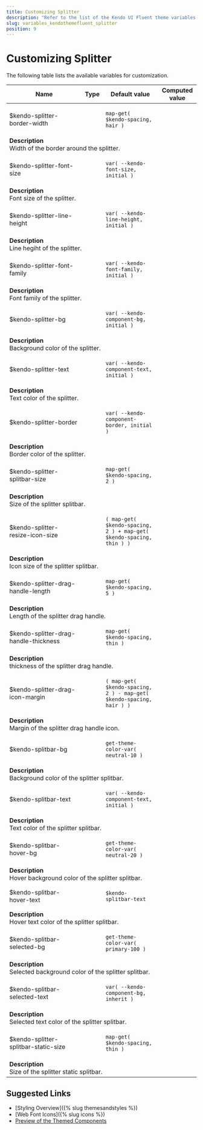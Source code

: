 ```yaml
---
title: Customizing Splitter
description: "Refer to the list of the Kendo UI Fluent theme variables available for customization."
slug: variables_kendothemefluent_splitter
position: 9
---
```


# Customizing Splitter

The following table lists the available variables for customization.

<table class="theme-variables">
    <colgroup>
    <col style="width: 200px; white-space:nowrap;" />
    <col />
    <col />
    <col />
</colgroup>
<thead>
    <tr>
        <th>Name</th>
        <th>Type</th>
        <th>Default value</th>
        <th>Computed value</th>
    </tr>
</thead>
<tbody>
        <tr>
    <td>$kendo-splitter-border-width</td>
    <td></td>
<td>

`map-get( $kendo-spacing, hair )`

</td>
<td>



</td>
</tr>
<tr>
    <td colspan="4" class="theme-variables-description-container"><div><b>Description</b><div class="theme-variables-description">Width of the border around the splitter.</div></div>
    </td>
</tr>
<tr>
    <td>$kendo-splitter-font-size</td>
    <td></td>
<td>

`var( --kendo-font-size, initial )`

</td>
<td>



</td>
</tr>
<tr>
    <td colspan="4" class="theme-variables-description-container"><div><b>Description</b><div class="theme-variables-description">Font size of the splitter.</div></div>
    </td>
</tr>
<tr>
    <td>$kendo-splitter-line-height</td>
    <td></td>
<td>

`var( --kendo-line-height, initial )`

</td>
<td>



</td>
</tr>
<tr>
    <td colspan="4" class="theme-variables-description-container"><div><b>Description</b><div class="theme-variables-description">Line hegiht of the splitter.</div></div>
    </td>
</tr>
<tr>
    <td>$kendo-splitter-font-family</td>
    <td></td>
<td>

`var( --kendo-font-family, initial )`

</td>
<td>



</td>
</tr>
<tr>
    <td colspan="4" class="theme-variables-description-container"><div><b>Description</b><div class="theme-variables-description">Font family of the splitter.</div></div>
    </td>
</tr>
<tr>
    <td>$kendo-splitter-bg</td>
    <td></td>
<td>

`var( --kendo-component-bg, initial )`

</td>
<td>



</td>
</tr>
<tr>
    <td colspan="4" class="theme-variables-description-container"><div><b>Description</b><div class="theme-variables-description">Background color of the splitter.</div></div>
    </td>
</tr>
<tr>
    <td>$kendo-splitter-text</td>
    <td></td>
<td>

`var( --kendo-component-text, initial )`

</td>
<td>



</td>
</tr>
<tr>
    <td colspan="4" class="theme-variables-description-container"><div><b>Description</b><div class="theme-variables-description">Text color of the splitter.</div></div>
    </td>
</tr>
<tr>
    <td>$kendo-splitter-border</td>
    <td></td>
<td>

`var( --kendo-component-border, initial )`

</td>
<td>



</td>
</tr>
<tr>
    <td colspan="4" class="theme-variables-description-container"><div><b>Description</b><div class="theme-variables-description">Border color of the splitter.</div></div>
    </td>
</tr>
<tr>
    <td>$kendo-splitter-splitbar-size</td>
    <td></td>
<td>

`map-get( $kendo-spacing, 2 )`

</td>
<td>



</td>
</tr>
<tr>
    <td colspan="4" class="theme-variables-description-container"><div><b>Description</b><div class="theme-variables-description">Size of the splitter splitbar.</div></div>
    </td>
</tr>
<tr>
    <td>$kendo-splitter-resize-icon-size</td>
    <td></td>
<td>

`( map-get( $kendo-spacing, 2 ) + map-get( $kendo-spacing, thin ) )`

</td>
<td>



</td>
</tr>
<tr>
    <td colspan="4" class="theme-variables-description-container"><div><b>Description</b><div class="theme-variables-description">Icon size of the splitter splitbar.</div></div>
    </td>
</tr>
<tr>
    <td>$kendo-splitter-drag-handle-length</td>
    <td></td>
<td>

`map-get( $kendo-spacing, 5 )`

</td>
<td>



</td>
</tr>
<tr>
    <td colspan="4" class="theme-variables-description-container"><div><b>Description</b><div class="theme-variables-description">Length of the splitter drag handle.</div></div>
    </td>
</tr>
<tr>
    <td>$kendo-splitter-drag-handle-thickness</td>
    <td></td>
<td>

`map-get( $kendo-spacing, thin )`

</td>
<td>



</td>
</tr>
<tr>
    <td colspan="4" class="theme-variables-description-container"><div><b>Description</b><div class="theme-variables-description">thickness of the splitter drag handle.</div></div>
    </td>
</tr>
<tr>
    <td>$kendo-splitter-drag-icon-margin</td>
    <td></td>
<td>

`( map-get( $kendo-spacing, 2 ) - map-get( $kendo-spacing, hair ) )`

</td>
<td>



</td>
</tr>
<tr>
    <td colspan="4" class="theme-variables-description-container"><div><b>Description</b><div class="theme-variables-description">Margin of the splitter drag handle icon.</div></div>
    </td>
</tr>
<tr>
    <td>$kendo-splitbar-bg</td>
    <td></td>
<td>

`get-theme-color-var( neutral-10 )`

</td>
<td>



</td>
</tr>
<tr>
    <td colspan="4" class="theme-variables-description-container"><div><b>Description</b><div class="theme-variables-description">Background color of the splitter splitbar.</div></div>
    </td>
</tr>
<tr>
    <td>$kendo-splitbar-text</td>
    <td></td>
<td>

`var( --kendo-component-text, initial )`

</td>
<td>



</td>
</tr>
<tr>
    <td colspan="4" class="theme-variables-description-container"><div><b>Description</b><div class="theme-variables-description">Text color of the splitter splitbar.</div></div>
    </td>
</tr>
<tr>
    <td>$kendo-splitbar-hover-bg</td>
    <td></td>
<td>

`get-theme-color-var( neutral-20 )`

</td>
<td>



</td>
</tr>
<tr>
    <td colspan="4" class="theme-variables-description-container"><div><b>Description</b><div class="theme-variables-description">Hover background color of the splitter splitbar.</div></div>
    </td>
</tr>
<tr>
    <td>$kendo-splitbar-hover-text</td>
    <td></td>
<td>

`$kendo-splitbar-text`

</td>
<td>



</td>
</tr>
<tr>
    <td colspan="4" class="theme-variables-description-container"><div><b>Description</b><div class="theme-variables-description">Hover text color of the splitter splitbar.</div></div>
    </td>
</tr>
<tr>
    <td>$kendo-splitbar-selected-bg</td>
    <td></td>
<td>

`get-theme-color-var( primary-100 )`

</td>
<td>



</td>
</tr>
<tr>
    <td colspan="4" class="theme-variables-description-container"><div><b>Description</b><div class="theme-variables-description">Selected background color of the splitter splitbar.</div></div>
    </td>
</tr>
<tr>
    <td>$kendo-splitbar-selected-text</td>
    <td></td>
<td>

`var( --kendo-component-bg, inherit )`

</td>
<td>



</td>
</tr>
<tr>
    <td colspan="4" class="theme-variables-description-container"><div><b>Description</b><div class="theme-variables-description">Selected text color of the splitter splitbar.</div></div>
    </td>
</tr>
<tr>
    <td>$kendo-splitter-splitbar-static-size</td>
    <td></td>
<td>

`map-get( $kendo-spacing, thin )`

</td>
<td>



</td>
</tr>
<tr>
    <td colspan="4" class="theme-variables-description-container"><div><b>Description</b><div class="theme-variables-description">Size of the splitter static splitbar.</div></div>
    </td>
</tr>
</tbody>
</table>

## Suggested Links

* [Styling Overview]({% slug themesandstyles %})
* [Web Font Icons]({% slug icons %})
* [Preview of the Themed Components](../)

